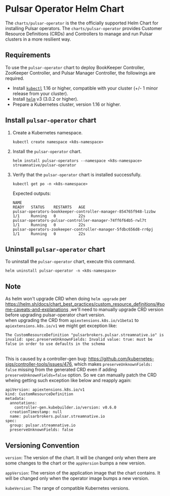 # Pulsar Operator Helm Chart

The `charts/pulsar-operator` is the the officially supported Helm Chart for installing Pulsar operators. The `charts/pulsar-operator` provides Customer Resource Definitions (CRDs) and Controllers to manage and run Pulsar clusters in a more resilient way.

## Requirements

To use the `pulsar-operator` chart to deploy BookKeeper Controller, ZooKeeper Controller, and Pulsar Manager Controller, the followings are required.

- Install [`kubectl`](https://kubernetes.io/docs/tasks/tools/#kubectl) 1.16 or higher, compatible with your cluster (+/- 1 minor release from your cluster).
- Install [`helm`](https://helm.sh/docs/intro/install/) v3 (3.0.2 or higher).
- Prepare a Kubernetes cluster, version 1.16 or higher.

## Install `pulsar-operator` chart

1. Create a Kubernetes namespace.

    ```
    kubectl create namespace <k8s-namespace>
    ```

2. Install the `pulsar-operator` chart.

    ```
    helm install pulsar-operators --namespace <k8s-namespace>  streamnative/pulsar-operator
    ```

3. Verify that the `pulsar-operator` chart is installed successfully.

    ```
    kubectl get po -n <k8s-namespace>
    ```

    Expected outputs:

    ```
    NAME                                                              READY   STATUS    RESTARTS   AGE
    pulsar-operators-bookkeeper-controller-manager-854765f948-lzzbw   1/1     Running   0          22s
    pulsar-operators-pulsar-controller-manager-74ff6f64b5-rwl7t       1/1     Running   0          22s
    pulsar-operators-zookeeper-controller-manager-5fdbc656d8-rr6pj    1/1     Running   0          22s
    ```

## Uninstall `pulsar-operator` chart

To uninstall the `pulsar-operator` chart, execute this command.

```
helm uninstall pulsar-operator -n <k8s-namespace>
```

## Note
As helm won't upgrade CRD when doing `helm upgrade` per https://helm.sh/docs/chart_best_practices/custom_resource_definitions/#some-caveats-and-explanations ,we'll need to manually upgrade CRD version before upgrading pulsar-operator chart version. 
<br>when upgrading the CRD from `apiextensions.k8s.io/v1beta1` to `apiextensions.k8s.io/v1` we might get exception like:
```
The CustomResourceDefinition "pulsarbrokers.pulsar.streamnative.io" is invalid: spec.preserveUnknownFields: Invalid value: true: must be false in order to use defaults in the schema
```
<br>This is caused by a controller-gen bug: https://github.com/kubernetes-sigs/controller-tools/issues/476, which makes `preserveUnknownFields: false` missing from the generated CRD even if adding `preserveUnknownFields=false` option. So we can manually patch the CRD wheing getting such exception like below and reapply again:
```
apiVersion: apiextensions.k8s.io/v1
kind: CustomResourceDefinition
metadata:
  annotations:
    controller-gen.kubebuilder.io/version: v0.6.0
  creationTimestamp: null
  name: pulsarbrokers.pulsar.streamnative.io
spec:
  group: pulsar.streamnative.io
  preserveUnknownFields: false
```

## Versioning Convention

`version`: The version of the chart. It will be changed only when there are some changes to the chart or the `appVersion` bumps a new version.

`appVersion`: The version of the application image that the chart contains. It will be changed only when the operator image bumps a new version.

`kubeVersion`: The range of compatible Kubernetes versions. 
